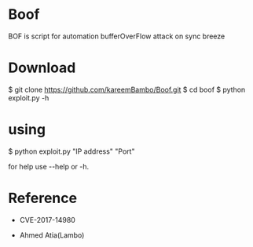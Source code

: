 # Boof
BOF is script for automation bufferOverFlow attack on sync breeze


# Download 
$   git clone https://github.com/kareemBambo/Boof.git
$   cd boof
$   python exploit.py -h

# using 
$  python exploit.py "IP address" "Port"

  for help use --help or -h.


# Reference
- CVE-2017-14980

- Ahmed Atia(Lambo) 
